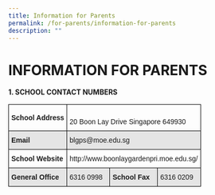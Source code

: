 ```yaml
---
title: Information for Parents
permalink: /for-parents/information-for-parents
description: ""
---
```

# INFORMATION FOR PARENTS
**1. SCHOOL CONTACT NUMBERS**

<style type="text/css">
.tg  {border-collapse:collapse;border-spacing:0;}
.tg td{border-color:black;border-style:solid;border-width:1px;font-family:Arial, sans-serif;font-size:14px;
  overflow:hidden;padding:10px 5px;word-break:normal;}
.tg th{border-color:black;border-style:solid;border-width:1px;font-family:Arial, sans-serif;font-size:14px;
  font-weight:normal;overflow:hidden;padding:10px 5px;word-break:normal;}
.tg .tg-cly1{text-align:left;vertical-align:middle}
.tg .tg-e4a5{background-color:#E5E5E5;font-weight:bold;text-align:left;vertical-align:middle}
.tg .tg-yla0{font-weight:bold;text-align:left;vertical-align:middle}
.tg .tg-0lax{text-align:left;vertical-align:top}
.tg .tg-faf8{background-color:#E5E5E5;text-align:left;vertical-align:middle}
</style>
<table class="tg">
<thead>
  <tr>
    <th class="tg-yla0"><span style="font-weight:700">School Address</span></th>
    <th class="tg-0lax" colspan="3"><br>20 Boon Lay Drive Singapore 649930<br></th>
  </tr>
</thead>
<tbody>
  <tr>
    <td class="tg-e4a5"><span style="font-weight:700">Email</span></td>
    <td class="tg-faf8" colspan="3">blgps@moe.edu.sg</td>
  </tr>
  <tr>
    <td class="tg-yla0"><span style="font-weight:700">School Website</span></td>
    <td class="tg-cly1" colspan="3">http://www.boonlaygardenpri.moe.edu.sg/</td>
  </tr>
  <tr>
    <td class="tg-e4a5"><span style="font-weight:700"> General Office</span></td>
    <td class="tg-faf8">6316 0998 </td>
    <td class="tg-e4a5"><span style="font-weight:700"> School Fax</span></td>
    <td class="tg-faf8"> 6316 0209</td>
  </tr>
</tbody>
</table>